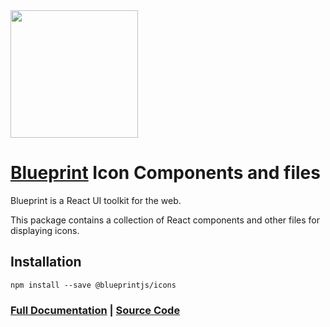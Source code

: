 <img height="204" src="https://cloud.githubusercontent.com/assets/464822/20228152/d3f36dc2-a804-11e6-80ff-51ada2d13ea7.png">

# [Blueprint](http://blueprintjs.com/) Icon Components and files

Blueprint is a React UI toolkit for the web.

This package contains a collection of React components and other files for displaying icons.

## Installation

```
npm install --save @blueprintjs/icons
```

### [Full Documentation](http://blueprintjs.com/docs) | [Source Code](https://github.com/palantir/blueprint)
